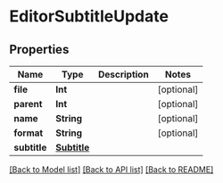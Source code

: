 # EditorSubtitleUpdate

## Properties

Name | Type | Description | Notes
------------ | ------------- | ------------- | -------------
**file** | **Int** |  | [optional] 
**parent** | **Int** |  | [optional] 
**name** | **String** |  | [optional] 
**format** | **String** |  | [optional] 
**subtitle** | [**Subtitle**](Subtitle.md) |  | 

[[Back to Model list]](../#documentation-for-models) [[Back to API list]](../#documentation-for-api-endpoints) [[Back to README]](../)


